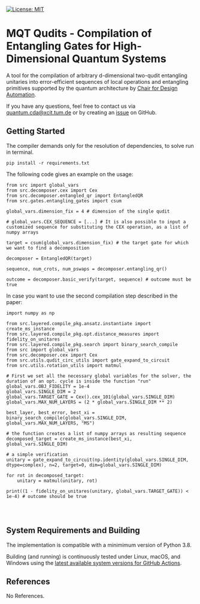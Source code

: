
[![License: MIT](https://img.shields.io/badge/license-MIT-blue.svg?style=flat-square)](https://opensource.org/licenses/MIT)
<!--- [![Bindings](https://img.shields.io/github/workflow/status/cda-tum/ddsim/Deploy%20to%20PyPI?style=flat-square&logo=github&label=python)]()
 [![Documentation](https://img.shields.io/readthedocs/ddsim?logo=readthedocs&style=flat-square)]() 
 [![codecov](https://img.shields.io/codecov/c/github/cda-tum/)]() -->

# MQT Qudits - Compilation of Entangling Gates for High-Dimensional Quantum Systems

A tool for the compilation of arbitrary d-dimensional two-qudit entangling unitaries into error-efficient sequences of local operations and entangling primitives supported by the quantum architecture by [Chair for Design Automation](https://www.cda.cit.tum.de/).


If you have any questions, feel free to contact us via [quantum.cda@xcit.tum.de](mailto:iic-quantum@jku.at) or by creating an [issue](https://github.com/cda-tum/qudit-compilation/issues) on GitHub.

## Getting Started

The compiler demands only for the resolution of dependencies, to solve run in terminal.
```
pip install -r requirements.txt
```

The following code gives an example on the usage:

```python3
from src import global_vars
from src.decomposer.cex import Cex
from src.decomposer.entangled_qr import EntangledQR
from src.gates.entangling_gates import csum

global_vars.dimension_fix = 4 # dimension of the single qudit

# global_vars.CEX_SEQUENCE = [...] # It is also possible to input a customized sequence for substituting the CEX operation, as a list of numpy arrays

target = csum(global_vars.dimension_fix) # the target gate for which we want to find a decomposition

decomposer = EntangledQR(target)

sequence, num_crots, num_pswaps = decomposer.entangling_qr()

outcome = decomposer.basic_verify(target, sequence) # outcome must be true

```

In case you want to use the second compilation step described in the paper:
```python3
import numpy as np

from src.layered.compile_pkg.ansatz.instantiate import create_ms_instance
from src.layered.compile_pkg.opt.distance_measures import fidelity_on_unitares
from src.layered.compile_pkg.search import binary_search_compile
from src import global_vars
from src.decomposer.cex import Cex
from src.utils.qudit_circ_utils import gate_expand_to_circuit
from src.utils.rotation_utils import matmul

# First we set all the necessary global variables for the solver, the duration of an opt. cycle is inside the function "run"
global_vars.OBJ_FIDELITY = 1e-4
global_vars.SINGLE_DIM = 2
global_vars.TARGET_GATE = Cex().cex_101(global_vars.SINGLE_DIM)
global_vars.MAX_NUM_LAYERS = (2 * global_vars.SINGLE_DIM ** 2)

best_layer, best_error, best_xi = binary_search_compile(global_vars.SINGLE_DIM, global_vars.MAX_NUM_LAYERS, "MS")

# the function creates a list of numpy arrays as resulting sequence
decomposed_target = create_ms_instance(best_xi, global_vars.SINGLE_DIM)

# a simple verification
unitary = gate_expand_to_circuit(np.identity(global_vars.SINGLE_DIM, dtype=complex), n=2, target=0, dim=global_vars.SINGLE_DIM)

for rot in decomposed_target:
    unitary = matmul(unitary, rot)

print((1 - fidelity_on_unitares(unitary, global_vars.TARGET_GATE)) < 1e-4) # outcome should be true




```


## System Requirements and Building

The implementation is compatible with a minimimum version of Python 3.8.

Building (and running) is continuously tested under Linux, macOS, and Windows using the [latest available system versions for GitHub Actions](https://github.com/actions/virtual-environments).

## References

No References.

